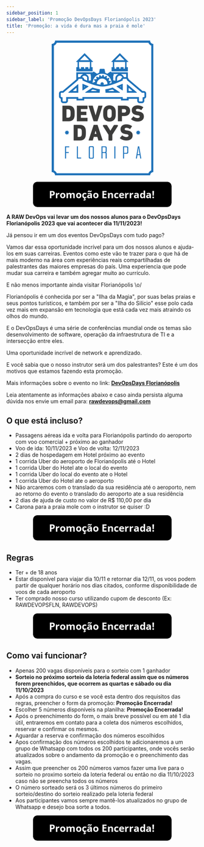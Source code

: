```yaml
---
sidebar_position: 1
sidebar_label: 'Promoção DevOpsDays Florianópolis 2023'
title: 'Promoção: a vida é dura mas a praia é mole'
---
```


<center>

![rawdevopslogo](../static/img/docsImages/devopsdaysfloripa.png)

</center>

<center>

[![ButtonPromo1](../static/img/docsImages/button_promocao-encerrada.png)](https://rawdevops.io)

</center>

**A RAW DevOps vai levar um dos nossos alunos para o DevOpsDays Florianópolis 2023 que vai acontecer dia 11/11/2023!**

Já pensou ir em um dos eventos DevOpsDays com tudo pago?

Vamos dar essa oportunidade incrível para um dos nossos alunos e ajuda-los em suas carreiras. Eventos como este vão te trazer para o que há de mais moderno na área com experiências reais compartilhadas de palestrantes das maiores empresas do país. Uma experiencia que pode mudar sua carreira e também agregar muito ao currículo.

E não menos importante ainda visitar Florianópolis \o/

Florianópolis é conhecida por ser a "Ilha da Magia", por suas belas praias e seus pontos turísticos, e também por ser a "Ilha do Silício" esse polo cada vez mais em expansão em tecnologia que está cada vez mais atraindo os olhos do mundo.

E o DevOpsDays é uma série de conferências mundial onde os temas são desenvolvimento de software, operação da infraestrutura de TI e a intersecção entre eles. 

Uma oportunidade incrível de network e aprendizado.

E você sabia que o nosso instrutor será um dos palestrantes? Este é um dos motivos que estamos fazendo esta promoção.

Mais informações sobre o evento no link: [**DevOpsDays Florianópolis**](https://devopsdays.org/events/2023-florianopolis/welcome/)

Leia atentamente as informações abaixo e caso ainda persista alguma dúvida nos envie um email para: **rawdevops@gmail.com**

## O que está incluso?

- Passagens aéreas ida e volta para Florianópolis partindo do aeroporto com voo comercial + próximo ao ganhador
- Voo de ida: 10/11/2023 e Voo de volta: 12/11/2023
- 2 dias de hospedagem em Hotel próximo ao evento
- 1 corrida Uber do aeroporto de Florianópolis até o Hotel
- 1 corrida Uber do Hotel ate o local do evento
- 1 corrida Uber do local do evento ate o Hotel
- 1 corrida Uber do Hotel ate o aeroporto
- Não arcaremos com o translado da sua residência até o aeroporto, nem ao retorno do evento o translado do aeroporto ate a sua residência
- 2 dias de ajuda de custo no valor de R$ 110,00 por dia
- Carona para a praia mole com o instrutor se quiser :D

<center>

[![ButtonPromo2](../static/img/docsImages/button_promocao-encerrada.png)](https://rawdevops.io)

</center>

## Regras

- Ter + de 18 anos
- Estar disponível para viajar dia 10/11 e retornar dia 12/11, os voos podem partir de qualquer horário nos dias citados, conforme disponibilidade de voos de cada aeroporto
- Ter comprado nosso curso utilizando cupom de desconto (Ex: RAWDEVOPSFLN, RAWDEVOPS)

<center>

[![ButtonPromo2](../static/img/docsImages/button_promocao-encerrada.png)](https://rawdevops.io)

</center>


## Como vai funcionar?

- Apenas 200 vagas disponíveis para o sorteio com 1 ganhador
- **Sorteio no próximo sorteio da loteria federal assim que os números forem preenchidos, que ocorrem as quartas e sábado ou dia 11/10/2023**
- Após a compra do curso e se você esta dentro dos requisitos das regras, preencher o form da promoção: **Promoção Encerrada!**
- Escolher 5 números disponíveis na planilha: **Promoção Encerrada!**
- Após o preenchimento do form, o mais breve possível ou em até 1 dia útil, entraremos em contato para a coleta dos números escolhidos, reservar e confirmar os mesmos.
- Aguardar a reserva e confirmação dos números escolhidos
- Apos confirmação dos números escolhidos te adicionaremos a um grupo de Whatsapp com todos os 200 participantes, onde vocês serão atualizados sobre o andamento da promoção e o preenchimento das vagas.
- Assim que preencher os 200 números vamos fazer uma live para o sorteio no proximo sorteio da loteria federal ou então no dia 11/10/2023 caso não se preencha todos os números
- O número sorteado será os 3 últimos números do primeiro sorteio/destino do sorteio realizado pela loteria federal
- Aos participantes vamos sempre mantê-los atualizados no grupo de Whatsapp e desejo boa sorte a todos.

<center>

[![ButtonPromo3](../static/img/docsImages/button_promocao-encerrada.png)](https://rawdevops.io)

</center>